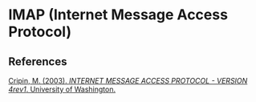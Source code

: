 # IMAP (Internet Message Access Protocol)

## References
[Cripin, M. (2003). *INTERNET MESSAGE ACCESS PROTOCOL - VERSION 4rev1*. University of Washington.](https://datatracker.ietf.org/doc/html/rfc3501)